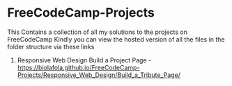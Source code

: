 # FreeCodeCamp-Projects
This Contains a collection of all my solutions to the projects on FreeCodeCamp
Kindly you can view the hosted version of all the files in the folder structure via these links

1. Responsive Web Design
    Build a Project Page - https://biolafola.github.io/FreeCodeCamp-Projects/Responsive_Web_Design/Build_a_Tribute_Page/
